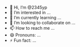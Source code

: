 - 👋 Hi, I’m @2345yp
- 👀 I’m interested in ...
- 🌱 I’m currently learning ...
- 💞️ I’m looking to collaborate on ...
- 📫 How to reach me ...
- 😄 Pronouns: ...
- ⚡ Fun fact: ...

<!---
2345yp/2345yp is a ✨ special ✨ repository because its `README.md` (this file) appears on your GitHub profile.
You can click the Preview link to take a look at your changes.
--->
